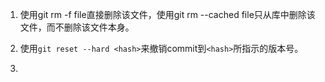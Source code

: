 1. 使用git rm -f file直接删除该文件，使用git rm --cached file只从库中删除该文件，而不删除该文件本身。

2. 使用`git reset --hard <hash>`来撤销commit到`<hash>`所指示的版本号。

3. 
